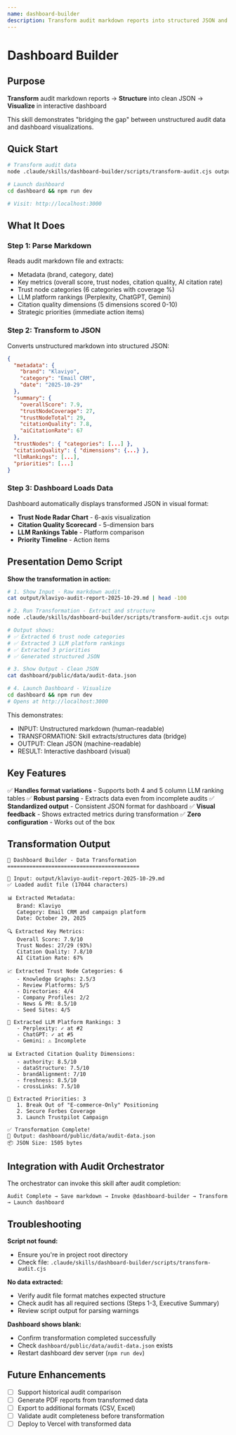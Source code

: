 ```yaml
---
name: dashboard-builder
description: Transform audit markdown reports into structured JSON and launch the AI Visibility Dashboard. Bridges the gap between raw audit data and visual dashboards. Perfect for presentations demonstrating data transformation pipelines.
---
```


# Dashboard Builder

## Purpose

**Transform** audit markdown reports → **Structure** into clean JSON → **Visualize** in interactive dashboard

This skill demonstrates "bridging the gap" between unstructured audit data and dashboard visualizations.

## Quick Start

```bash
# Transform audit data
node .claude/skills/dashboard-builder/scripts/transform-audit.cjs output/klaviyo-audit-report-2025-10-29.md

# Launch dashboard
cd dashboard && npm run dev

# Visit: http://localhost:3000
```

## What It Does

### Step 1: Parse Markdown

Reads audit markdown file and extracts:
- Metadata (brand, category, date)
- Key metrics (overall score, trust nodes, citation quality, AI citation rate)
- Trust node categories (6 categories with coverage %)
- LLM platform rankings (Perplexity, ChatGPT, Gemini)
- Citation quality dimensions (5 dimensions scored 0-10)
- Strategic priorities (immediate action items)

### Step 2: Transform to JSON

Converts unstructured markdown into structured JSON:

```json
{
  "metadata": {
    "brand": "Klaviyo",
    "category": "Email CRM",
    "date": "2025-10-29"
  },
  "summary": {
    "overallScore": 7.9,
    "trustNodeCoverage": 27,
    "trustNodeTotal": 29,
    "citationQuality": 7.8,
    "aiCitationRate": 67
  },
  "trustNodes": { "categories": [...] },
  "citationQuality": { "dimensions": {...} },
  "llmRankings": [...],
  "priorities": [...]
}
```

### Step 3: Dashboard Loads Data

Dashboard automatically displays transformed JSON in visual format:
- **Trust Node Radar Chart** - 6-axis visualization
- **Citation Quality Scorecard** - 5-dimension bars
- **LLM Rankings Table** - Platform comparison
- **Priority Timeline** - Action items

## Presentation Demo Script

**Show the transformation in action:**

```bash
# 1. Show Input - Raw markdown audit
cat output/klaviyo-audit-report-2025-10-29.md | head -100

# 2. Run Transformation - Extract and structure
node .claude/skills/dashboard-builder/scripts/transform-audit.cjs output/klaviyo-audit-report-2025-10-29.md

# Output shows:
# ✅ Extracted 6 trust node categories
# ✅ Extracted 3 LLM platform rankings
# ✅ Extracted 3 priorities
# ✅ Generated structured JSON

# 3. Show Output - Clean JSON
cat dashboard/public/data/audit-data.json

# 4. Launch Dashboard - Visualize
cd dashboard && npm run dev
# Opens at http://localhost:3000
```

This demonstrates:
- INPUT: Unstructured markdown (human-readable)
- TRANSFORMATION: Skill extracts/structures data (bridge)
- OUTPUT: Clean JSON (machine-readable)
- RESULT: Interactive dashboard (visual)

## Key Features

✅ **Handles format variations** - Supports both 4 and 5 column LLM ranking tables
✅ **Robust parsing** - Extracts data even from incomplete audits
✅ **Standardized output** - Consistent JSON format for dashboard
✅ **Visual feedback** - Shows extracted metrics during transformation
✅ **Zero configuration** - Works out of the box

## Transformation Output

```
🔄 Dashboard Builder - Data Transformation
==========================================

📄 Input: output/klaviyo-audit-report-2025-10-29.md
✅ Loaded audit file (17044 characters)

📊 Extracted Metadata:
   Brand: Klaviyo
   Category: Email CRM and campaign platform
   Date: October 29, 2025

🔍 Extracted Key Metrics:
   Overall Score: 7.9/10
   Trust Nodes: 27/29 (93%)
   Citation Quality: 7.8/10
   AI Citation Rate: 67%

📈 Extracted Trust Node Categories: 6
   - Knowledge Graphs: 2.5/3
   - Review Platforms: 5/5
   - Directories: 4/4
   - Company Profiles: 2/2
   - News & PR: 8.5/10
   - Seed Sites: 4/5

🤖 Extracted LLM Platform Rankings: 3
   - Perplexity: ✓ at #2
   - ChatGPT: ✓ at #5
   - Gemini: ⚠️ Incomplete

📊 Extracted Citation Quality Dimensions:
   - authority: 8.5/10
   - dataStructure: 7.5/10
   - brandAlignment: 7/10
   - freshness: 8.5/10
   - crossLinks: 7.5/10

🎯 Extracted Priorities: 3
   1. Break Out of "E-commerce-Only" Positioning
   2. Secure Forbes Coverage
   3. Launch Trustpilot Campaign

✅ Transformation Complete!
📁 Output: dashboard/public/data/audit-data.json
📦 JSON Size: 1505 bytes
```

## Integration with Audit Orchestrator

The orchestrator can invoke this skill after audit completion:

```
Audit Complete → Save markdown → Invoke @dashboard-builder → Transform → Launch dashboard
```

## Troubleshooting

**Script not found:**
- Ensure you're in project root directory
- Check file: `.claude/skills/dashboard-builder/scripts/transform-audit.cjs`

**No data extracted:**
- Verify audit file format matches expected structure
- Check audit has all required sections (Steps 1-3, Executive Summary)
- Review script output for parsing warnings

**Dashboard shows blank:**
- Confirm transformation completed successfully
- Check `dashboard/public/data/audit-data.json` exists
- Restart dashboard dev server (`npm run dev`)

## Future Enhancements

- [ ] Support historical audit comparison
- [ ] Generate PDF reports from transformed data
- [ ] Export to additional formats (CSV, Excel)
- [ ] Validate audit completeness before transformation
- [ ] Deploy to Vercel with transformed data
